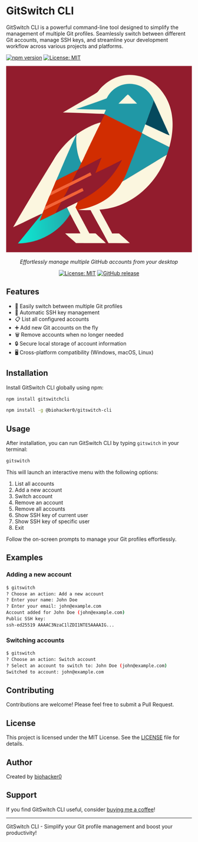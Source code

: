 # GitSwitch CLI

<!-- ![GitSwitch CLI Logo](https://raw.githubusercontent.com/biohacker0/GitSwitch-Cli/main/assets/logo.png) -->

GitSwitch CLI is a powerful command-line tool designed to simplify the management of multiple Git profiles. Seamlessly switch between different Git accounts, manage SSH keys, and streamline your development workflow across various projects and platforms.

[![npm version](https://img.shields.io/npm/v/gitswitchcli.svg)](https://www.npmjs.com/package/gitswitchcli)
[![License: MIT](https://img.shields.io/badge/License-MIT-yellow.svg)](https://opensource.org/licenses/MIT)

<div align="center">

![GitSwitch Logo](https://raw.githubusercontent.com/biohacker0/GitSwitch-Gui/main/src-tauri/icons/icon.png)

_Effortlessly manage multiple GitHub accounts from your desktop_

[![License: MIT](https://img.shields.io/badge/License-MIT-yellow.svg)](https://opensource.org/licenses/MIT)
[![GitHub release](https://img.shields.io/github/release/biohacker0/GitSwitch-Gui.svg)](https://github.com/biohacker0/GitSwitch-Gui/releases/)

</div>

## Features

- 🔄 Easily switch between multiple Git profiles
- 🔑 Automatic SSH key management
- 📋 List all configured accounts
- ➕ Add new Git accounts on the fly
- 🗑️ Remove accounts when no longer needed
- 🔒 Secure local storage of account information
- 🖥️ Cross-platform compatibility (Windows, macOS, Linux)

## Installation

Install GitSwitch CLI globally using npm:

```bash
npm install gitswitchcli
```

```bash
npm install -g @biohacker0/gitswitch-cli
```

## Usage

After installation, you can run GitSwitch CLI by typing `gitswitch` in your terminal:

```bash
gitswitch
```

This will launch an interactive menu with the following options:

1. List all accounts
2. Add a new account
3. Switch account
4. Remove an account
5. Remove all accounts
6. Show SSH key of current user
7. Show SSH key of specific user
8. Exit

Follow the on-screen prompts to manage your Git profiles effortlessly.

## Examples

### Adding a new account

```bash
$ gitswitch
? Choose an action: Add a new account
? Enter your name: John Doe
? Enter your email: john@example.com
Account added for John Doe (john@example.com)
Public SSH key:
ssh-ed25519 AAAAC3NzaC1lZDI1NTE5AAAAIG...
```

### Switching accounts

```bash
$ gitswitch
? Choose an action: Switch account
? Select an account to switch to: John Doe (john@example.com)
Switched to account: john@example.com
```

## Contributing

Contributions are welcome! Please feel free to submit a Pull Request.

## License

This project is licensed under the MIT License. See the [LICENSE](LICENSE) file for details.

## Author

Created by [biohacker0](https://github.com/biohacker0)

## Support

If you find GitSwitch CLI useful, consider [buying me a coffee](https://buymeacoffee.com/biohacker0)!

---

GitSwitch CLI - Simplify your Git profile management and boost your productivity!
